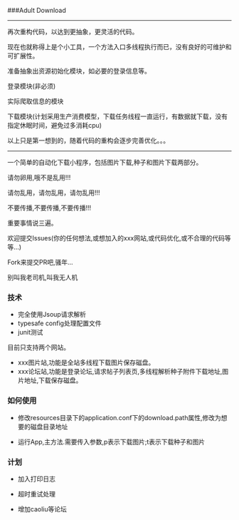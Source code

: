 ###Adult Download

<hr>

再次重构代码，以达到更抽象，更灵活的代码。

现在也就称得上是个小工具，一个方法入口多线程执行而已，没有良好的可维护和可扩展性。

准备抽象出资源初始化模块，如必要的登录信息等。

登录模块(非必须)

实际爬取信息的模块

下载模块(计划采用生产消费模型，下载任务线程一直运行，有数据就下载，没有指定休眠时间，避免过多消耗cpu)

以上只是第一想到的，随着代码的重构会逐步完善优化。。。

<hr>

一个简单的自动化下载小程序，包括图片下载,种子和图片下载两部分。

请勿卵用,哦不是乱用!!!

请勿乱用，请勿乱用，请勿乱用!!!

不要传播,不要传播,不要传播!!!

重要事情说三遍。

欢迎提交Issues(你的任何想法,或想加入的xxx网站,或代码优化,或不合理的代码等等...)

Fork来提交PR吧,骚年...

别叫我老司机,叫我无人机

### 技术

- 完全使用Jsoup请求解析
- typesafe config处理配置文件
- junit测试

目前只支持两个网站。

- xxx图片站,功能是全站多线程下载图片保存磁盘。
- xxx论坛站,功能是登录论坛,请求帖子列表页,多线程解析种子附件下载地址,图片地址,下载保存磁盘。

### 如何使用

- 修改resources目录下的application.conf下的download.path属性,修改为想要的磁盘目录地址

- 运行App,主方法.需要传入参数,p表示下载图片;t表示下载种子和图片


### 计划

- 加入打印日志

- 超时重试处理

- 增加caoliu等论坛